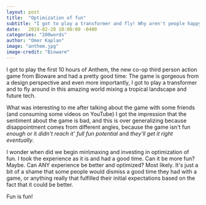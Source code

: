 ```yaml
---
layout: post
title:  "Optimization of fun"
subtitle: "I got to play a transformer and fly! Why aren't people happy"
date:   2019-02-28 10:00:00 -0400
categories: "200words"
author: "Omer Kaplan"
image: "anthem.jpg"
image-credit: "Biowareֿ"
---
```


I got to play the first 10 hours of Anthem, the new co-op third person action game from Bioware and had a pretty good time: The game is gorgeous from a design perspective and even more importantly, I got to play a transformer and to fly around in this amazing world mixing a tropical landscape and future tech.

What was interesting to me after talking about the game with some friends (and consuming some videos on YouTube) I got the impression that the sentiment about the game is bad, and this is over generalizing because disappointment comes from different angles, because the game isn't fun _enough_ or it _didn't  reach it' full fun potential_ and _they'll get it right eventually_.

I wonder when did we begin min\maxing and investing in optimization of fun. I took the experience as it is and had a good time. Can it be more fun? Maybe. Can ANY experience be better and optimized? Most likely. It's just a bit of a shame that some people would dismiss a good time they had with a game, or anything really that fulfilled their initial expectations based on the fact that it could be better.

Fun is fun!
